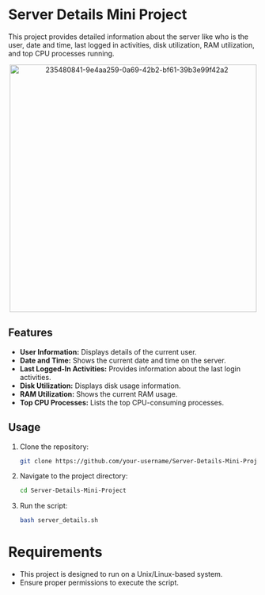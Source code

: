 # Server Details Mini Project

This project provides detailed information about the server like who is the user, date and time, last logged in activities, disk utilization, RAM utilization, and top CPU processes running.

<div align="center">
<img width="499" alt="235480841-9e4aa259-0a69-42b2-bf61-39b3e99f42a2" src="https://github.com/Simbaa815/server-detail-project/assets/112085387/9b4e929d-a4bc-432c-b77a-73be53b1691a">
</div>

## Features

- **User Information:** Displays details of the current user.
- **Date and Time:** Shows the current date and time on the server.
- **Last Logged-In Activities:** Provides information about the last login activities.
- **Disk Utilization:** Displays disk usage information.
- **RAM Utilization:** Shows the current RAM usage.
- **Top CPU Processes:** Lists the top CPU-consuming processes.

## Usage

1. Clone the repository:

   ```bash
   git clone https://github.com/your-username/Server-Details-Mini-Project.git
   ```

2. Navigate to the project directory:
   ```bash
   cd Server-Details-Mini-Project
   ```
3. Run the script:
   ```bash
   bash server_details.sh
   ```

# Requirements
- This project is designed to run on a Unix/Linux-based system.
- Ensure proper permissions to execute the script.
